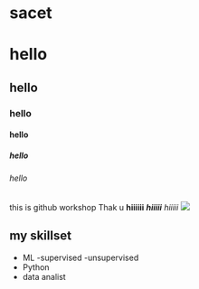 # sacet
# hello
## hello
### hello
#### hello
##### hello
###### hello
this is github workshop
Thak u
**hiiiiii**
***hiiiii***
*hiiiii*
<img src='https://images.static-collegedunia.com/public/college_data/images/logos/14875776185993301382310872003822544677392n.jpg'> 

## my skillset
* ML
  -supervised
  -unsupervised
* Python
* data analist

